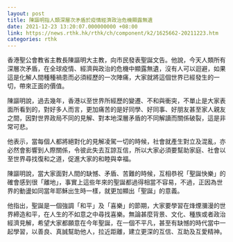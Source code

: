 ```yaml
---
layout: post
title: 陳謳明指人類深層次矛盾於疫情經濟政治危機顯露無遺
date: 2021-12-23 13:20:07.000000000 +08:00
link: https://news.rthk.hk/rthk/ch/component/k2/1625662-20211223.htm
categories: rthk
---
```


香港聖公會教省主教長陳謳明大主教，向市民發表聖誕文告。他說，今天人類所有深層次矛盾，在全球疫情、經濟與政治的危機中顯露無遺，沒有人可以迴避，如果這是化解人間種種禍患而必須經歷的一次陣痛，大家就將這個世界已經發生的一切，帶來正面的價值。

陳謳明說，過去幾年，香港以至世界所經歷的變遷、不和與衝突，不單止是大家表面所看到的，對好多人而言，更加痛苦的是好同學、好同事、好朋友甚至家人親友之間，因對世界政局不同的見解、對本地深層矛盾的不同解讀而關係破裂，這是非常可悲。

他表示，當每個人都將絕對化的見解凌駕一切的時候，社會就產生對立及混亂，亦必然會影響到人際關係，令彼此失去互諒互信，所以大家必須要幫助家庭、社會以至世界尋找復和之道，促進大家的和睦與幸福。

陳謳明說，當大家面對人間的缺憾、矛盾、苦難的時候，互相恭祝「聖誕快樂」的確會感到很「離地」，事實上這些年來的聖誕都過得相當不容易，不過，正因為世界的動盪如同當年耶穌出生時一樣，就更加顯出「聖誕」的意義。

他指出，聖誕是一個強調「和平」及「喜樂」的節期，大家要學習在烽煙瀰漫的世界締造和平，在人生的不如意之中尋找喜樂。無論甚麼背景、文化、種族或者政治經濟見解，希望大家都願意在今年聖誕，在一個不平凡，甚至有缺憾的時代當中一起學習，以善良、真誠幫助他人，拉近距離，建立更深的互信、互助及互愛精神。

